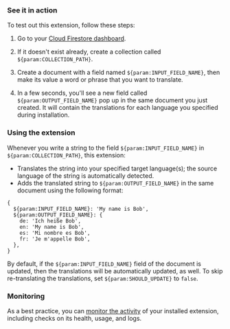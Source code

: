 ### See it in action

To test out this extension, follow these steps:

1.  Go to your [Cloud Firestore dashboard](https://console.firebase.google.com/project/${param:PROJECT_ID}/database/firestore/data).

1.  If it doesn't exist already, create a collection called `${param:COLLECTION_PATH}`.

1.  Create a document with a field named `${param:INPUT_FIELD_NAME}`, then make its value a word or phrase that you want to translate.

1.  In a few seconds, you'll see a new field called `${param:OUTPUT_FIELD_NAME}` pop up in the same document you just created. It will contain the translations for each language you specified during installation. 

### Using the extension

Whenever you write a string to the field `${param:INPUT_FIELD_NAME}` in `${param:COLLECTION_PATH}`, this extension:

- Translates the string into your specified target language(s); the source language of the string is automatically detected.
- Adds the translated string to `${param:OUTPUT_FIELD_NAME}` in the same document using the following format:

```
{
  ${param:INPUT_FIELD_NAME}: 'My name is Bob',
  ${param:OUTPUT_FIELD_NAME}: {
    de: 'Ich heiße Bob',
    en: 'My name is Bob',
    es: 'Mi nombre es Bob',
    fr: 'Je m'appelle Bob',
  },
}
```

By default, if the `${param:INPUT_FIELD_NAME}` field of the document is updated, then the translations will be automatically updated, as well. To skip re-translating the translations, set `${param:SHOULD_UPDATE}` to `false`.

### Monitoring

As a best practice, you can [monitor the activity](https://firebase.google.com/docs/extensions/manage-installed-extensions#monitor) of your installed extension, including checks on its health, usage, and logs.
